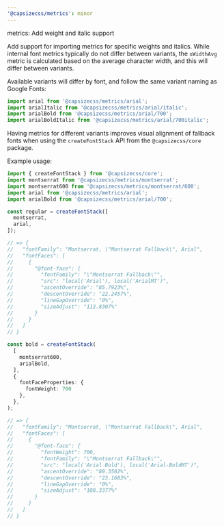 ```yaml
---
'@capsizecss/metrics': minor
---
```


metrics: Add weight and italic support

Add support for importing metrics for specific weights and italics.
While internal font metrics typically do not differ between variants, the `xWidthAvg` metric is calculated based on the average character width, and this will differ between variants.

Available variants will differ by font, and follow the same variant naming as Google Fonts:
```ts
import arial from '@capsizecss/metrics/arial'; 
import arialItalic from '@capsizecss/metrics/arial/italic'; 
import arialBold from '@capsizecss/metrics/arial/700'; 
import arialBoldItalic from '@capsizecss/metrics/arial/700italic'; 
```

Having metrics for different variants improves visual alignment of fallback fonts when using the `createFontStack` API from the `@capsizecss/core` package.

Example usage:
```ts
import { createFontStack } from '@capsizecss/core';
import montserrat from '@capsizecss/metrics/montserrat';
import montserrat600 from '@capsizecss/metrics/montserrat/600';
import arial from '@capsizecss/metrics/arial';
import arialBold from '@capsizecss/metrics/arial/700'; 

const regular = createFontStack([
  montserrat,
  arial,
]);

// => {
//   "fontFamily": "Montserrat, \"Montserrat Fallback\", Arial",
//   "fontFaces": [
//     {
//       "@font-face": {
//         "fontFamily": "\"Montserrat Fallback\"",
//         "src": "local('Arial'), local('ArialMT')",
//         "ascentOverride": "85.7923%",
//         "descentOverride": "22.2457%",
//         "lineGapOverride": "0%",
//         "sizeAdjust": "112.8307%"
//       }
//     }
//   ]
// }

const bold = createFontStack(
  [
    montserrat600,
    arialBold,
  ],
  {
    fontFaceProperties: {
      fontWeight: 700
    },
  },
);

// => {
//   "fontFamily": "Montserrat, \"Montserrat Fallback\", Arial",
//   "fontFaces": [
//     {
//       "@font-face": {
//         "fontWeight": 700,
//         "fontFamily": "\"Montserrat Fallback\"",
//         "src": "local('Arial Bold'), local('Arial-BoldMT')",
//         "ascentOverride": "89.3502%",
//         "descentOverride": "23.1683%",
//         "lineGapOverride": "0%",
//         "sizeAdjust": "108.3377%"
//       }
//     }
//   ]
// }
```
